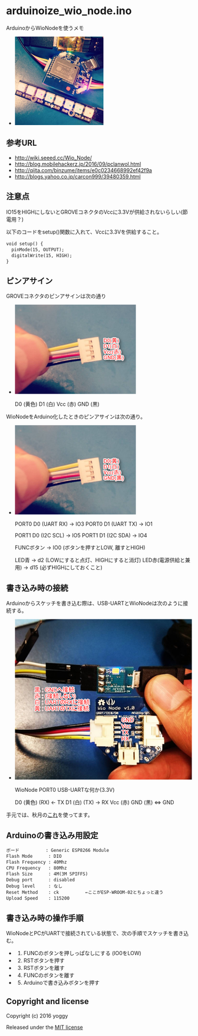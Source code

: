 arduinoize_wio_node.ino
====
ArduinoからWioNodeを使うメモ

* ![img01.jpg](img01.jpg)

参考URL
----
* http://wiki.seeed.cc/Wio_Node/
* http://blog.mobilehackerz.jp/2016/09/pclanwol.html
* http://qiita.com/binzume/items/e0c0234668992ef42f9a
* http://blogs.yahoo.co.jp/carcon999/39480359.html

注意点
---
IO15をHIGHにしないとGROVEコネクタのVccに3.3Vが供給されないらしい(節電用？)

以下のコードをsetup()関数に入れて、Vccに3.3Vを供給すること。

    void setup() {
      pinMode(15, OUTPUT);
      digitalWrite(15, HIGH);
    }

ピンアサイン
----
GROVEコネクタのピンアサインは次の通り

* ![img02.png](img02.png)

    D0  (黄色)
    D1  (白)
    Vcc (赤)
    GND (黒)

WioNodeをArduino化したときのピンアサインは次の通り。

* ![img02.png](img02.png)

    PORT0 D0 (UART RX)    → IO3
    PORT0 D1 (UART TX)    → IO1
    
    PORT1 D0 (I2C SCL)    → IO5
    PORT1 D1 (I2C SDA)    → IO4
    
    FUNCボタン            → IO0 (ボタンを押すとLOW, 離すとHIGH)
    
    LED青                 → d2  (LOWにすると点灯、HIGHにすると消灯)
    LED赤(電源供給と兼用) → d15 (必ずHIGHにしておくこと)


書き込み時の接続
----
Arduinoからスケッチを書き込む際は、USB-UARTとWioNodeは次のように接続する。

* ![img04.png](img04.png)

    WioNode PORT0         USB-UARTな何か(3.3V)
    
    D0  (黄色) (RX)   ←  TX
    D1  (白)   (TX)   →  RX
    Vcc (赤)
    GND (黒)          ⇔  GND

手元では、秋月の[これ](http://akizukidenshi.com/catalog/g/gM-08461/)を使ってます。

Arduinoの書き込み用設定
----

    ボード          : Generic ESP8266 Module
    Flash Mode      : DIO
    Flash Frequency : 40Mhz
    CPU Frequency   : 80Mhz
    Flash Size      : 4M(3M SPIFFS)
    Debug port      : disabled
    Debug level     : なし
    Reset Method    : ck          ←ここがESP-WROOM-02とちょっと違う
    Upload Speed    : 115200

書き込み時の操作手順
----
WioNodeとPCがUARTで接続されている状態で、次の手順でスケッチを書き込む。

- 1. FUNCのボタンを押しっぱなしにする (IO0をLOW)
- 2. RSTボタンを押す
- 3. RSTボタンを離す
- 4. FUNCのボタンを離す
- 5. Arduinoで書き込みボタンを押す

Copyright and license
----

Copyright (c) 2016 yoggy

Released under the [MIT license](LICENSE.txt)